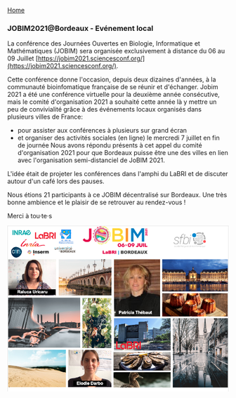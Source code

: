 [Home](../index.md)

### JOBIM2021@Bordeaux - Evénement local

La conférence des Journées Ouvertes en Biologie, Informatique et Mathématiques (JOBIM) sera organisée exclusivement à distance du 06 au 09 Juillet [https://jobim2021.sciencesconf.org/](https://jobim2021.sciencesconf.org/).

Cette conférence donne l'occasion, depuis deux dizaines d'années, à la communauté bioinfomatique française de se réunir et d'échanger. 
Jobim 2021 a été une conférence virtuelle pour la deuxième année consécutive, mais le comité d'organisation 2021 a souhaité cette année là y mettre un peu de convivialité grâce à des événements locaux organisés dans plusieurs villes de France:
- pour assister aux conférences à plusieurs sur grand écran
- et organiser des activités sociales (en ligne) le mercredi 7 juillet en fin de journée
Nous avons répondu présents à cet appel du comité d'organisation 2021 pour que Bordeaux puisse être une des villes en lien avec l'organisation semi-distanciel de JoBIM 2021.

L'idée était de projeter les conférences dans l'amphi du LaBRI et de discuter autour d'un café lors des pauses. 

Nous étions 21 participants à ce JOBIM décentralisé sur Bordeaux. Une très bonne ambience et le plaisir de se retrouver au rendez-vous ! 

Merci à tou·te·s

![Présentation Bordeaux](img/JOBIM_presentation_V2.png)

